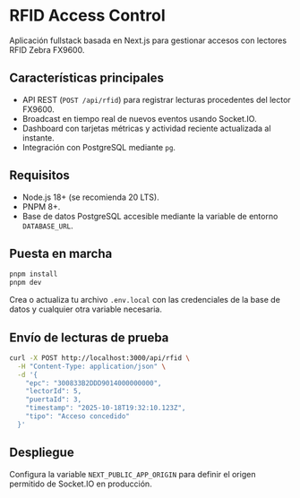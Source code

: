 # RFID Access Control

Aplicación fullstack basada en Next.js para gestionar accesos con lectores RFID Zebra FX9600.

## Características principales

- API REST (`POST /api/rfid`) para registrar lecturas procedentes del lector FX9600.
- Broadcast en tiempo real de nuevos eventos usando Socket.IO.
- Dashboard con tarjetas métricas y actividad reciente actualizada al instante.
- Integración con PostgreSQL mediante `pg`.

## Requisitos

- Node.js 18+ (se recomienda 20 LTS).
- PNPM 8+.
- Base de datos PostgreSQL accesible mediante la variable de entorno `DATABASE_URL`.

## Puesta en marcha

```bash
pnpm install
pnpm dev
```

Crea o actualiza tu archivo `.env.local` con las credenciales de la base de datos y cualquier otra variable necesaria.

## Envío de lecturas de prueba

```bash
curl -X POST http://localhost:3000/api/rfid \
  -H "Content-Type: application/json" \
  -d '{
    "epc": "300833B2DDD9014000000000",
    "lectorId": 5,
    "puertaId": 3,
    "timestamp": "2025-10-18T19:32:10.123Z",
    "tipo": "Acceso concedido"
  }'
```

## Despliegue

Configura la variable `NEXT_PUBLIC_APP_ORIGIN` para definir el origen permitido de Socket.IO en producción.
